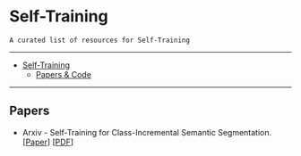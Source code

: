 # Self-Training

    A curated list of resources for Self-Training

---

- [Self-Training](#Self-Training)
  - [Papers & Code](#papers)
---

## Papers

* Arxiv - Self-Training for Class-Incremental Semantic Segmentation. [[Paper]](https://arxiv.org/abs/2012.03362) [[PDF]](https://arxiv.org/pdf/2012.03362.pdf)

